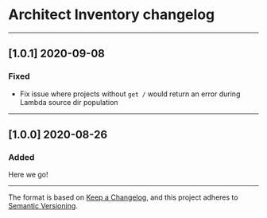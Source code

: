 # Architect Inventory changelog

---

## [1.0.1] 2020-09-08

### Fixed

- Fix issue where projects without `get /` would return an error during Lambda source dir population

---

## [1.0.0] 2020-08-26

### Added

Here we go!

---

The format is based on [Keep a Changelog](https://keepachangelog.com/en/1.0.0/), and this project adheres to [Semantic Versioning](https://semver.org/spec/v2.0.0.html).
